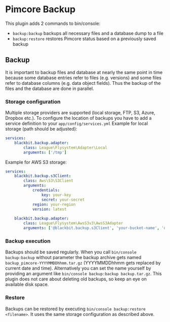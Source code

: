 # Pimcore Backup

This plugin adds 2 commands to bin/console:
* `backup:backup` backups all necessary files and a database dump to a file
* `backup:restore` restores Pimcore status based on a previously saved backup

## Backup
It is important to backup files and database at nearly the same point in time because some database entries refer to files (e.g. versions) and some files refer to database columns (e.g. data object fields). Thus the backup of the files and the database are done in parallel.

### Storage configuration
Multiple storage providers are supported (local storage, FTP, S3, Azure, Dropbox etc.). To configure the location of backups you have to add a service definition to your `app/config/services.yml`
Example for local storage (path should be adjusted):
```yaml
services:
    blackbit.backup.adapter:
        class: League\Flysystem\Adapter\Local
        arguments: ['/tmp']
```
        
Example for AWS S3 storage:
```yaml
services:
    blackbit.backup.s3Client:
        class: Aws\S3\S3Client
        arguments:
            credentials:
                key: your-key
                secret: your-secret
            region: your-region
            version: latest
      
    blackbit.backup.adapter:
        class: League\Flysystem\AwsS3v3\AwsS3Adapter
        arguments: ['@blackbit.backup.s3Client', 'your-bucket-name', 'optional/path/prefix']
```

### Backup execution
Backups should be saved regularly. When you call `bin/console backup:backup` without parameter the backup archive gets named `backup_pimcore-YYYYMMDDhhmm.tar.gz` (YYYYMMDDhhmm gets replaced by current date and time). Alternatively you can set the name yourself by providing an argument like `bin/console backup:backup backup.tar.gz`. This plugin does not care about deleting old backups, so keep an eye on available disk space.

### Restore
Backups can be restored by executing `bin/console backup:restore <filename>`. It uses the same storage configuration as described above.